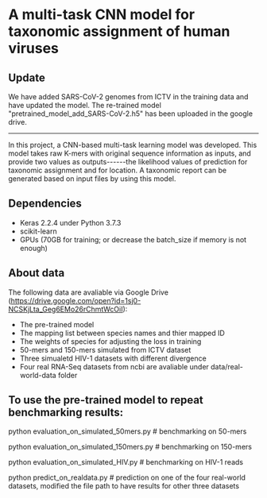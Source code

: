 # A multi-task CNN model for taxonomic assignment of human viruses

## Update

We have added SARS-CoV-2 genomes from ICTV in the training data and have updated the model. The re-trained model "pretrained_model_add_SARS-CoV-2.h5" has been uploaded in the google drive.

---

In this project, a CNN-based multi-task learning model was developed. This model takes raw K-mers with original sequence information as inputs, and provide two values as outputs------the likelihood values of prediction for taxonomic assignment and for location. A taxonomic report can be generated based on input files by using this model.

## Dependencies
- Keras 2.2.4 under Python 3.7.3
- scikit-learn
- GPUs (70GB for training; or decrease the batch_size if memory is not enough)

## About data
The following data are avaliable via Google Drive (https://drive.google.com/open?id=1sj0-NCSKjLta_Geg6EMo26rChmtWcOiI):

- The pre-trained model
- The mapping list between species names and thier mapped ID
- The weights of species for adjusting the loss in training
- 50-mers and 150-mers simulated from ICTV dataset
- Three simualetd HIV-1 datasets with different divergence
- Four real RNA-Seq datasets from ncbi are avaliable under data/real-world-data folder


## To use the pre-trained model to repeat benchmarking results:

python evaluation_on_simulated_50mers.py # benchmarking on 50-mers

python evaluation_on_simulated_150mers.py # benchmarking on 150-mers

python evaluation_on_simulated_HIV.py # benchmarking on HIV-1 reads

python predict_on_realdata.py # prediction on one of the four real-world datasets, modified the file path to have results for other three datasets
